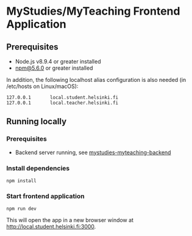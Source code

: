 # MyStudies/MyTeaching Frontend Application

## Prerequisites
 - Node.js v8.9.4 or greater installed
 - npm@5.6.0 or greater installed

In addition, the following localhost alias configuration is also needed (in /etc/hosts on Linux/macOS):

```
127.0.0.1       local.student.helsinki.fi
127.0.0.1       local.teacher.helsinki.fi
```

## Running locally

### Prerequisites
 - Backend server running, see [mystudies-myteaching-backend](https://github.com/UH-StudentServices/mystudies-myteaching-backend)

### Install dependencies

`npm install`

### Start frontend application

`npm run dev`

This will open the app in a new browser window at http://local.student.helsinki.fi:3000.

